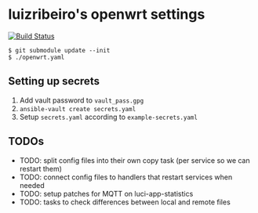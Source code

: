 # luizribeiro's openwrt settings

[![Build Status](https://travis-ci.com/luizribeiro/ansible-openwrt.svg?branch=master)](https://travis-ci.com/luizribeiro/ansible-openwrt)

```
$ git submodule update --init
$ ./openwrt.yaml
```

## Setting up secrets

1. Add vault password to `vault_pass.gpg`
2. `ansible-vault create secrets.yaml`
3. Setup `secrets.yaml` according to `example-secrets.yaml`

## TODOs

* TODO: split config files into their own copy task (per service so we can restart them)
* TODO: connect config files to handlers that restart services when needed
* TODO: setup patches for MQTT on luci-app-statistics
* TODO: tasks to check differences between local and remote files
